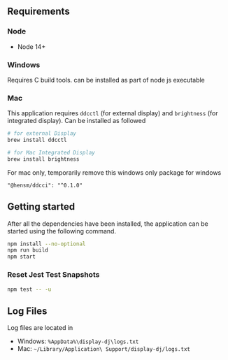 ## Requirements

### Node

- Node 14+

### Windows

Requires C build tools. can be installed as part of node js executable

### Mac

This application requires `ddcctl` (for external display) and `brightness` (for integrated display). Can be installed as followed

```bash
# for external Display
brew install ddcctl

# for Mac Integrated Display
brew install brightness
```

For mac only, temporarily remove this windows only package for windows

```
"@hensm/ddcci": "^0.1.0"
```

## Getting started

After all the dependencies have been installed, the application can be started using the following command.

```bash
npm install --no-optional
npm run build
npm start
```

### Reset Jest Test Snapshots

```bash
npm test -- -u
```

## Log Files

Log files are located in

- Windows: `%AppData%\display-dj\logs.txt`
- Mac: `~/Library/Application\ Support/display-dj/logs.txt`

